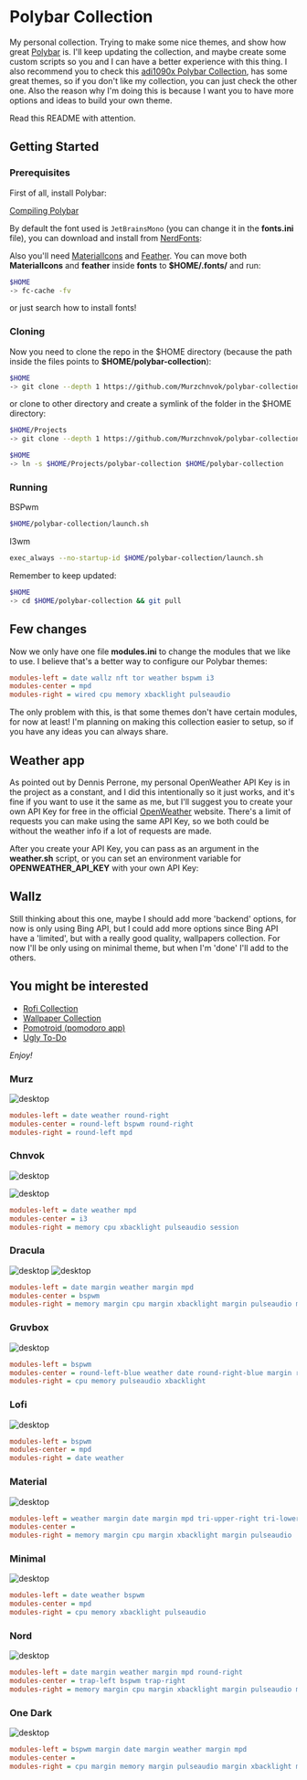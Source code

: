 # Polybar Collection

My personal collection. Trying to make some nice themes, and show how great [Polybar](https://github.com/polybar/polybar) is. I'll keep updating the collection, and maybe create some custom scripts so you and I can have a better experience with this thing. I also recommend you to check this [adi1090x Polybar Collection](https://github.com/adi1090x/polybar-themes), has some great themes, so if you don't like my collection, you can just check the other one. Also the reason why I'm doing this is because I want you to have more options and ideas to build your own theme.

Read this README with attention.

## Getting Started

### Prerequisites

First of all, install Polybar:

[Compiling Polybar](https://github.com/polybar/polybar/wiki/Compiling)

By default the font used is `JetBrainsMono` (you can change it in the **fonts.ini** file), you can download and install from [NerdFonts](https://www.nerdfonts.com/font-downloads):

Also you'll need [MaterialIcons](https://github.com/google/material-design-icons) and [Feather](https://feathericons.com/).
You can move both **MaterialIcons** and **feather** inside **fonts** to **$HOME/.fonts/** and run:

```bash
$HOME
-> fc-cache -fv
```

or just search how to install fonts!

### Cloning

Now you need to clone the repo in the \$HOME directory (because the path inside the files points to **$HOME/polybar-collection**):

```bash
$HOME
-> git clone --depth 1 https://github.com/Murzchnvok/polybar-collection
```

or clone to other directory and create a symlink of the folder in the \$HOME directory:

```bash
$HOME/Projects
-> git clone --depth 1 https://github.com/Murzchnvok/polybar-collection

$HOME
-> ln -s $HOME/Projects/polybar-collection $HOME/polybar-collection
```

### Running

BSPwm

```bash
$HOME/polybar-collection/launch.sh
```

I3wm

```bash
exec_always --no-startup-id $HOME/polybar-collection/launch.sh
```

Remember to keep updated:

```bash
$HOME
-> cd $HOME/polybar-collection && git pull
```

## Few changes

Now we only have one file **modules.ini** to change the modules that we like to use. I believe that's a better way to configure our Polybar themes:

```ini
modules-left = date wallz nft tor weather bspwm i3
modules-center = mpd
modules-right = wired cpu memory xbacklight pulseaudio
```

The only problem with this, is that some themes don't have certain modules, for now at least! I'm planning on making this collection easier to setup, so if you have any ideas you can always share.

## Weather app

As pointed out by Dennis Perrone, my personal OpenWeather API Key is in the project as a constant, and I did this intentionally so it just works, and it's fine if you want to use it the same as me, but I'll suggest you to create your own API Key for free in the official [OpenWeather](https://openweathermap.org/api) website. There's a limit of requests you can make using the same API Key, so we both could be without the weather info if a lot of requests are made.

After you create your API Key, you can pass as an argument in the **weather.sh** script, or you can set an environment variable for **OPENWEATHER_API_KEY** with your own API Key:

## Wallz

Still thinking about this one, maybe I should add more 'backend' options, for now is only using Bing API, but I could add more options since Bing API have a 'limited', but with a really good quality, wallpapers collection. For now I'll be only using on minimal theme, but when I'm 'done' I'll add to the others.

## You might be interested

- [Rofi Collection](https://github.com/Murzchnvok/rofi-collection)
- [Wallpaper Collection](https://drive.google.com/drive/folders/1o1qjRgkJtnF_8uGB1z6MRsQUjWinHUsw?usp=sharing)
- [Pomotroid (pomodoro app)](https://github.com/Splode/pomotroid)
- [Ugly To-Do](https://github.com/Murzchnvok/ugly-todo)

_Enjoy!_

### Murz

![desktop](screenshots/murz/Screenshot_2022-10-31-02-59-45_1366x768.png)

```ini
modules-left = date weather round-right
modules-center = round-left bspwm round-right
modules-right = round-left mpd
```

### Chnvok

![desktop](screenshots/chnvok/Screenshot_2022-10-31-09-33-58_1366x768.png)

![desktop](screenshots/chnvok/Screenshot_2022-12-05-04-04-00_1366x768.png)


```ini
modules-left = date weather mpd
modules-center = i3
modules-right = memory cpu xbacklight pulseaudio session
```

### Dracula

![desktop](screenshots/dracula/Screenshot_2022-12-05-04-15-14_1366x768.png)
![desktop](screenshots/dracula/Screenshot_2022-12-05-04-15-35_1366x768.png )

```ini
modules-left = date margin weather margin mpd
modules-center = bspwm
modules-right = memory margin cpu margin xbacklight margin pulseaudio margin battery margin session
```

### Gruvbox

![desktop](screenshots/gruvbox/desktop.png)

```ini
modules-left = bspwm
modules-center = round-left-blue weather date round-right-blue margin round-left mpd round-right
modules-right = cpu memory pulseaudio xbacklight
```

### Lofi

![desktop](screenshots/lofi/desktop.png)

```ini
modules-left = bspwm
modules-center = mpd
modules-right = date weather
```

### Material

![desktop](screenshots/material/desktop.png)

```ini
modules-left = weather margin date margin mpd tri-upper-right tri-lower-left bspwm tri-upper-right
modules-center = 
modules-right = memory margin cpu margin xbacklight margin pulseaudio
```

### Minimal

![desktop](screenshots/minimal/desktop.png)

```ini
modules-left = date weather bspwm
modules-center = mpd
modules-right = cpu memory xbacklight pulseaudio
```

### Nord

![desktop](screenshots/nord/desktop.png)

```ini
modules-left = date margin weather margin mpd round-right
modules-center = trap-left bspwm trap-right
modules-right = memory margin cpu margin xbacklight margin pulseaudio margin wallz margin session
```

### One Dark

![desktop](screenshots/onedark/desktop.png)

```ini
modules-left = bspwm margin date margin weather margin mpd
modules-center =
modules-right = cpu margin memory margin pulseaudio margin xbacklight margin wallz margin session
```
